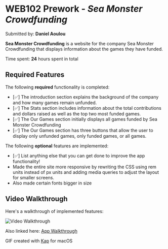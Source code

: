 # WEB102 Prework - _Sea Monster Crowdfunding_

Submitted by: **Daniel Aoulou**

**Sea Monster Crowdfunding** is a website for the company Sea Monster Crowdfunding that displays information about the games they have funded.

Time spent: **24** hours spent in total

## Required Features

The following **required** functionality is completed:

- [✅] The introduction section explains the background of the company and how many games remain unfunded.
- [✅] The Stats section includes information about the total contributions and dollars raised as well as the top two most funded games.
- [✅] The Our Games section initially displays all games funded by Sea Monster Crowdfunding
- [✅] The Our Games section has three buttons that allow the user to display only unfunded games, only funded games, or all games.

The following **optional** features are implemented:

- [✅] List anything else that you can get done to improve the app functionality!
- Made the entire site more responsive by rewriting the CSS using rem units instead of px units and adding media queries to adjust the layout for smaller screens.
- Also made certain fonts bigger in size

## Video Walkthrough

Here's a walkthrough of implemented features:

<img src='https://s11.gifyu.com/images/ScL9a.gif' title='Video Walkthrough' width='' alt='Video Walkthrough' />

Also linked here: [App Walkthrough](https://imgur.com/a/luzc5K5)

<!-- Replace this with whatever GIF tool you used! -->

GIF created with [Kap](https://getkap.co/) for macOS

